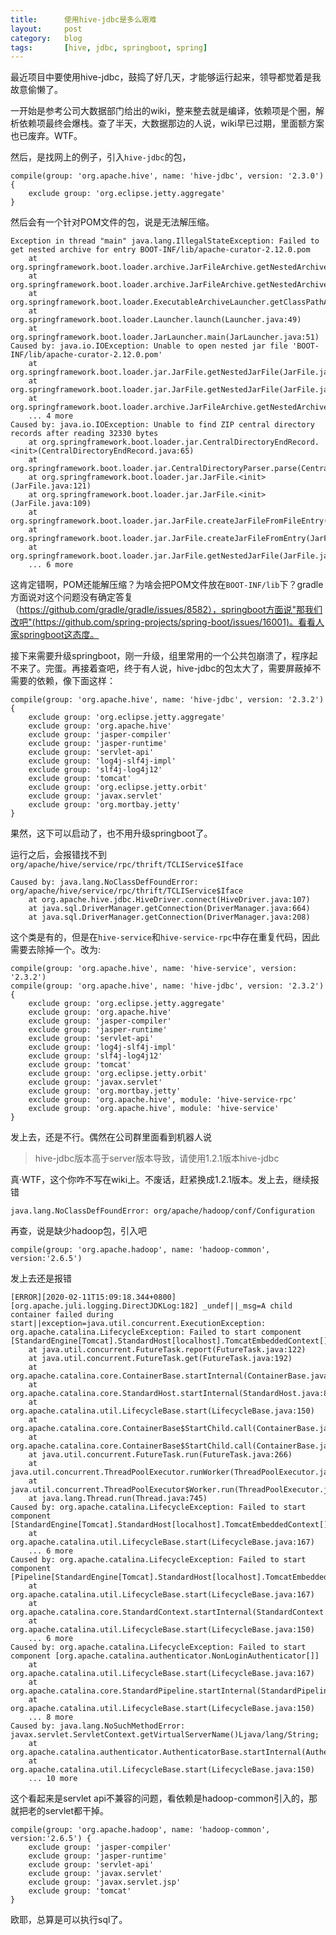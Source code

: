 ```yaml
---
title:      使用hive-jdbc是多么艰难
layout:     post
category:   blog
tags:       [hive, jdbc, springboot, spring]
---
```


最近项目中要使用hive-jdbc，鼓捣了好几天，才能够运行起来，领导都觉着是我故意偷懒了。

一开始是参考公司大数据部门给出的wiki，整来整去就是编译，依赖项是个圈，解析依赖项最终会爆栈。查了半天，大数据那边的人说，wiki早已过期，里面额方案也已废弃。WTF。

然后，是找网上的例子，引入`hive-jdbc`的包，

    compile(group: 'org.apache.hive', name: 'hive-jdbc', version: '2.3.0') {
        exclude group: 'org.eclipse.jetty.aggregate'
    }

然后会有一个针对POM文件的包，说是无法解压缩。

    Exception in thread "main" java.lang.IllegalStateException: Failed to get nested archive for entry BOOT-INF/lib/apache-curator-2.12.0.pom
        at org.springframework.boot.loader.archive.JarFileArchive.getNestedArchive(JarFileArchive.java:108)
        at org.springframework.boot.loader.archive.JarFileArchive.getNestedArchives(JarFileArchive.java:86)
        at org.springframework.boot.loader.ExecutableArchiveLauncher.getClassPathArchives(ExecutableArchiveLauncher.java:70)
        at org.springframework.boot.loader.Launcher.launch(Launcher.java:49)
        at org.springframework.boot.loader.JarLauncher.main(JarLauncher.java:51)
    Caused by: java.io.IOException: Unable to open nested jar file 'BOOT-INF/lib/apache-curator-2.12.0.pom'
        at org.springframework.boot.loader.jar.JarFile.getNestedJarFile(JarFile.java:254)
        at org.springframework.boot.loader.jar.JarFile.getNestedJarFile(JarFile.java:239)
        at org.springframework.boot.loader.archive.JarFileArchive.getNestedArchive(JarFileArchive.java:103)
        ... 4 more
    Caused by: java.io.IOException: Unable to find ZIP central directory records after reading 32330 bytes
        at org.springframework.boot.loader.jar.CentralDirectoryEndRecord.<init>(CentralDirectoryEndRecord.java:65)
        at org.springframework.boot.loader.jar.CentralDirectoryParser.parse(CentralDirectoryParser.java:52)
        at org.springframework.boot.loader.jar.JarFile.<init>(JarFile.java:121)
        at org.springframework.boot.loader.jar.JarFile.<init>(JarFile.java:109)
        at org.springframework.boot.loader.jar.JarFile.createJarFileFromFileEntry(JarFile.java:287)
        at org.springframework.boot.loader.jar.JarFile.createJarFileFromEntry(JarFile.java:262)
        at org.springframework.boot.loader.jar.JarFile.getNestedJarFile(JarFile.java:250)
        ... 6 more

这肯定错啊，POM还能解压缩？为啥会把POM文件放在`BOOT-INF/lib`下？gradle方面说对这个问题没有确定答复（https://github.com/gradle/gradle/issues/8582），springboot方面说"那我们改吧"(https://github.com/spring-projects/spring-boot/issues/16001)。看看人家springboot这态度。

接下来需要升级springboot，刚一升级，组里常用的一个公共包崩溃了，程序起不来了。完蛋。再接着查吧，终于有人说，hive-jdbc的包太大了，需要屏蔽掉不需要的依赖，像下面这样：

    compile(group: 'org.apache.hive', name: 'hive-jdbc', version: '2.3.2') {
        exclude group: 'org.eclipse.jetty.aggregate'
        exclude group: 'org.apache.hive'
        exclude group: 'jasper-compiler'
        exclude group: 'jasper-runtime'
        exclude group: 'servlet-api'
        exclude group: 'log4j-slf4j-impl'
        exclude group: 'slf4j-log4j12'
        exclude group: 'tomcat'
        exclude group: 'org.eclipse.jetty.orbit'
        exclude group: 'javax.servlet'
        exclude group: 'org.mortbay.jetty'
    }

果然，这下可以启动了，也不用升级springboot了。

运行之后，会报错找不到`org/apache/hive/service/rpc/thrift/TCLIService$Iface`

    Caused by: java.lang.NoClassDefFoundError: org/apache/hive/service/rpc/thrift/TCLIService$Iface
        at org.apache.hive.jdbc.HiveDriver.connect(HiveDriver.java:107)
        at java.sql.DriverManager.getConnection(DriverManager.java:664)
        at java.sql.DriverManager.getConnection(DriverManager.java:208)

这个类是有的，但是在`hive-service`和`hive-service-rpc`中存在重复代码，因此需要去除掉一个。改为:

    compile(group: 'org.apache.hive', name: 'hive-service', version: '2.3.2')
    compile(group: 'org.apache.hive', name: 'hive-jdbc', version: '2.3.2') {
        exclude group: 'org.eclipse.jetty.aggregate'
        exclude group: 'org.apache.hive'
        exclude group: 'jasper-compiler'
        exclude group: 'jasper-runtime'
        exclude group: 'servlet-api'
        exclude group: 'log4j-slf4j-impl'
        exclude group: 'slf4j-log4j12'
        exclude group: 'tomcat'
        exclude group: 'org.eclipse.jetty.orbit'
        exclude group: 'javax.servlet'
        exclude group: 'org.mortbay.jetty'
        exclude group: 'org.apache.hive', module: 'hive-service-rpc'
        exclude group: 'org.apache.hive', module: 'hive-service'
    }

发上去，还是不行。偶然在公司群里面看到机器人说

>hive-jdbc版本高于server版本导致，请使用1.2.1版本hive-jdbc

真·WTF，这个你咋不写在wiki上。不废话，赶紧换成1.2.1版本。发上去，继续报错

    java.lang.NoClassDefFoundError: org/apache/hadoop/conf/Configuration

再查，说是缺少hadoop包，引入吧

    compile(group: 'org.apache.hadoop', name: 'hadoop-common', version:'2.6.5')

发上去还是报错

    [ERROR][2020-02-11T15:09:18.344+0800][org.apache.juli.logging.DirectJDKLog:182] _undef||_msg=A child container failed during start||exception=java.util.concurrent.ExecutionException: org.apache.catalina.LifecycleException: Failed to start component [StandardEngine[Tomcat].StandardHost[localhost].TomcatEmbeddedContext[]]
        at java.util.concurrent.FutureTask.report(FutureTask.java:122)
        at java.util.concurrent.FutureTask.get(FutureTask.java:192)
        at org.apache.catalina.core.ContainerBase.startInternal(ContainerBase.java:941)
        at org.apache.catalina.core.StandardHost.startInternal(StandardHost.java:872)
        at org.apache.catalina.util.LifecycleBase.start(LifecycleBase.java:150)
        at org.apache.catalina.core.ContainerBase$StartChild.call(ContainerBase.java:1421)
        at org.apache.catalina.core.ContainerBase$StartChild.call(ContainerBase.java:1411)
        at java.util.concurrent.FutureTask.run(FutureTask.java:266)
        at java.util.concurrent.ThreadPoolExecutor.runWorker(ThreadPoolExecutor.java:1142)
        at java.util.concurrent.ThreadPoolExecutor$Worker.run(ThreadPoolExecutor.java:617)
        at java.lang.Thread.run(Thread.java:745)
    Caused by: org.apache.catalina.LifecycleException: Failed to start component [StandardEngine[Tomcat].StandardHost[localhost].TomcatEmbeddedContext[]]
        at org.apache.catalina.util.LifecycleBase.start(LifecycleBase.java:167)
        ... 6 more
    Caused by: org.apache.catalina.LifecycleException: Failed to start component [Pipeline[StandardEngine[Tomcat].StandardHost[localhost].TomcatEmbeddedContext[]]]
        at org.apache.catalina.util.LifecycleBase.start(LifecycleBase.java:167)
        at org.apache.catalina.core.StandardContext.startInternal(StandardContext.java:5125)
        at org.apache.catalina.util.LifecycleBase.start(LifecycleBase.java:150)
        ... 6 more
    Caused by: org.apache.catalina.LifecycleException: Failed to start component [org.apache.catalina.authenticator.NonLoginAuthenticator[]]
        at org.apache.catalina.util.LifecycleBase.start(LifecycleBase.java:167)
        at org.apache.catalina.core.StandardPipeline.startInternal(StandardPipeline.java:182)
        at org.apache.catalina.util.LifecycleBase.start(LifecycleBase.java:150)
        ... 8 more
    Caused by: java.lang.NoSuchMethodError: javax.servlet.ServletContext.getVirtualServerName()Ljava/lang/String;
        at org.apache.catalina.authenticator.AuthenticatorBase.startInternal(AuthenticatorBase.java:1186)
        at org.apache.catalina.util.LifecycleBase.start(LifecycleBase.java:150)
        ... 10 more

这个看起来是servlet api不兼容的问题，看依赖是hadoop-common引入的，那就把老的servlet都干掉。

    compile(group: 'org.apache.hadoop', name: 'hadoop-common', version:'2.6.5') {
        exclude group: 'jasper-compiler'
        exclude group: 'jasper-runtime'
        exclude group: 'servlet-api'
        exclude group: 'javax.servlet'
        exclude group: 'javax.servlet.jsp'
        exclude group: 'tomcat'
    }

欧耶，总算是可以执行sql了。